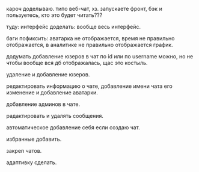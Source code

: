 кароч доделываю.
типо веб-чат, хз.
запускаете фронт, бэк и пользуетесь, кто это будет читать???

туду:
интерфейс доделать:
вообще весь интерфейс.


баги пофиксить:
аватарка не отображается,
время не правильно отображается,
в аналитике не правильно отображается график.

додумать добавление юзеров в чат по id или по username можно, но не чтобы вообще вся дб отображалась, щас это костыль. 

удаление и добавление юзеров.

редактировать информацию о чате, добавление имени чата его изменение и добавление аватарки.

добавление админов в чате.

радактировать и удалять сообщения.

автоматическое добавление себя если создаю чат.

избранные добавить.

закреп чатов.

адаптивку сделать.
